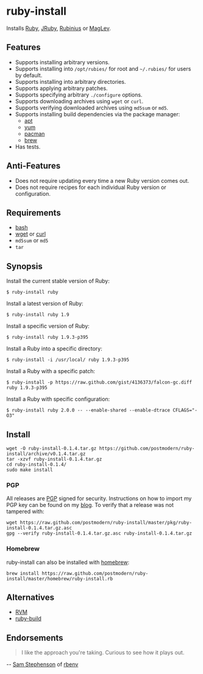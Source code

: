 # ruby-install

Installs [Ruby], [JRuby], [Rubinius] or [MagLev].

## Features

* Supports installing arbitrary versions.
* Supports installing into `/opt/rubies/` for root and `~/.rubies/` for users
  by default.
* Supports installing into arbitrary directories.
* Supports applying arbitrary patches.
* Supports specifying arbitrary `./configure` options.
* Supports downloading archives using `wget` or `curl`.
* Supports verifying downloaded archives using `md5sum` or `md5`.
* Supports installing build dependencies via the package manager:
  * [apt]
  * [yum]
  * [pacman]
  * [brew]
* Has tests.

## Anti-Features

* Does not require updating every time a new Ruby version comes out.
* Does not require recipes for each individual Ruby version or configuration.

## Requirements

* [bash]
* [wget] or [curl]
* `md5sum` or `md5`
* `tar`

## Synopsis

Install the current stable version of Ruby:

    $ ruby-install ruby

Install a latest version of Ruby:

    $ ruby-install ruby 1.9

Install a specific version of Ruby:

    $ ruby-install ruby 1.9.3-p395

Install a Ruby into a specific directory:

    $ ruby-install -i /usr/local/ ruby 1.9.3-p395

Install a Ruby with a specific patch:

    $ ruby-install -p https://raw.github.com/gist/4136373/falcon-gc.diff ruby 1.9.3-p395

Install a Ruby with specific configuration:

    $ ruby-install ruby 2.0.0 -- --enable-shared --enable-dtrace CFLAGS="-O3"

## Install

    wget -O ruby-install-0.1.4.tar.gz https://github.com/postmodern/ruby-install/archive/v0.1.4.tar.gz
    tar -xzvf ruby-install-0.1.4.tar.gz
    cd ruby-install-0.1.4/
    sudo make install

### PGP

All releases are [PGP] signed for security. Instructions on how to import my
PGP key can be found on my [blog][1]. To verify that a release was not tampered 
with:

    wget https://raw.github.com/postmodern/ruby-install/master/pkg/ruby-install-0.1.4.tar.gz.asc
    gpg --verify ruby-install-0.1.4.tar.gz.asc ruby-install-0.1.4.tar.gz

### Homebrew

ruby-install can also be installed with [homebrew]:

    brew install https://raw.github.com/postmodern/ruby-install/master/homebrew/ruby-install.rb

## Alternatives

* [RVM]
* [ruby-build]

## Endorsements

> I like the approach you're taking. Curious to see how it plays out.

-- [Sam Stephenson](https://twitter.com/sstephenson/status/334461494668443649)
of [rbenv]

[Ruby]: http://www.ruby-lang.org/
[JRuby]: http://jruby.org/
[Rubinius]: http://rubini.us/
[MagLev]: http://maglev.github.io/

[apt]: http://wiki.debian.org/Apt
[yum]: http://yum.baseurl.org/
[pacman]: https://wiki.archlinux.org/index.php/Pacman
[brew]: http://mxcl.github.com/homebrew/

[bash]: http://www.gnu.org/software/bash/
[wget]: http://www.gnu.org/software/wget/
[curl]: http://curl.haxx.se/

[RVM]: https://rvm.io/
[rbenv]: https://github.com/sstephenson/rbenv#readme
[ruby-build]: https://github.com/sstephenson/ruby-build#readme

[PGP]: http://en.wikipedia.org/wiki/Pretty_Good_Privacy
[1]: http://postmodern.github.com/contact.html#pgp

[homebrew]: http://mxcl.github.com/homebrew/
